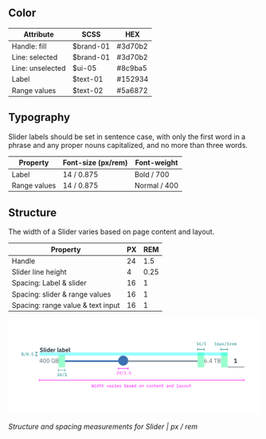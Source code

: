 ## Color
| Attribute                | SCSS      | HEX      |
|-----------------------|---------  |----------|
| Handle: fill          | $brand-01 | #3d70b2  |
| Line: selected        | $brand-01 | #3d70b2  |
| Line: unselected      | $ui-05    | #8c9ba5  |
| Label                 | $text-01  | #152934  |
| Range values   | $text-02  | #5a6872  |


## Typography
Slider labels should be set in sentence case, with only the first word in a phrase and any proper nouns capitalized, and no more than three words.

| Property 			   | Font-size (px/rem)       | Font-weight  |
|----------------------|-----------------|--------------|
| Label                | 14 / 0.875 | Bold / 700   |
| Range values  | 14 / 0.875 | Normal / 400 |

## Structure
The width of a Slider varies based on page content and layout.

| Property          | PX | REM   |
|-------------------|----|-------|
| Handle            | 24 | 1.5   |
| Slider line height| 4  | 0.25  |
| Spacing: Label & slider | 16 | 1   |
| Spacing: slider & range values | 16 | 1  |
| Spacing: range value & text input | 16 | 1  |


![Structure and spacing measurements for Slider](images/slider-style-1.png)

_Structure and spacing measurements for Slider | px / rem_
